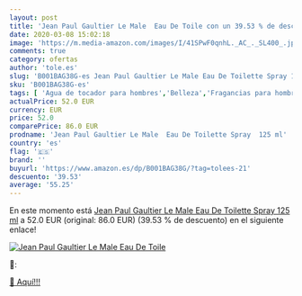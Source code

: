 ```yaml
---
layout: post
title: 'Jean Paul Gaultier Le Male  Eau De Toile con un 39.53 % de descuento'
date: 2020-03-08 15:02:18
image: 'https://m.media-amazon.com/images/I/41SPwF0qnhL._AC_._SL400_.jpg'
comments: true
category: ofertas
author: 'tole.es'
slug: 'B001BAG38G-es Jean Paul Gaultier Le Male Eau De Toilette Spray 125 ml'
sku: 'B001BAG38G-es'
tags: [ 'Agua de tocador para hombres','Belleza','Fragancias para hombres','Perfumes y fragancias','Productos para el cuidado de la piel','Sets y juegos para el cuidado de la piel','de','eau','toilette', ]
actualPrice: 52.0 EUR
currency: EUR
price: 52.0
comparePrice: 86.0 EUR
prodname: 'Jean Paul Gaultier Le Male  Eau De Toilette Spray  125 ml'
country: 'es'
flag: '🇪🇸'
brand: ''
buyurl: 'https://www.amazon.es/dp/B001BAG38G/?tag=tolees-21'
descuento: '39.53'
average: '55.25'
---
```


En este momento está [Jean Paul Gaultier Le Male  Eau De Toilette Spray  125 ml](https://www.amazon.es/dp/B001BAG38G/?tag=tolees-21) a 52.0 EUR (original: 86.0 EUR) (39.53 %  de descuento) en el siguiente enlace!

[![Jean Paul Gaultier Le Male  Eau De Toile](https://m.media-amazon.com/images/I/41SPwF0qnhL._AC_._SL400_.jpg)](https://www.amazon.es/dp/B001BAG38G/?tag=tolees-21)

🔎:


[🛒 Aquí!!!](https://www.amazon.es/dp/B001BAG38G/?tag=tolees-21)
